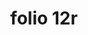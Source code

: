 ---
layout: edition
title: folio 12r
manuscript: Turin, Biblioteca Nazionale, MS N.III.19
sigla: T
iip: t012r.tif
milestone: 23
---